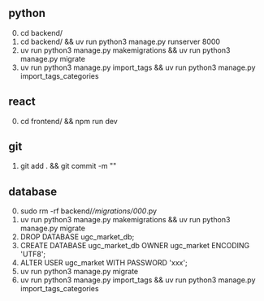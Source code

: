 ## python

0. cd backend/
1. cd backend/ && uv run python3 manage.py runserver 8000
2. uv run python3 manage.py makemigrations && uv run python3 manage.py migrate
3. uv run python3 manage.py import_tags && uv run python3 manage.py import_tags_categories

## react

0. cd frontend/ && npm run dev

## git

1. git add . && git commit -m ""

## database

0. sudo rm -rf backend/*/migrations/000*.py
1. uv run python3 manage.py makemigrations && uv run python3 manage.py migrate
2. DROP DATABASE ugc_market_db;
3. CREATE DATABASE ugc_market_db OWNER ugc_market ENCODING 'UTF8';
4. ALTER USER ugc_market WITH PASSWORD 'xxx';
5. uv run python3 manage.py migrate
6. uv run python3 manage.py import_tags && uv run python3 manage.py import_tags_categories
